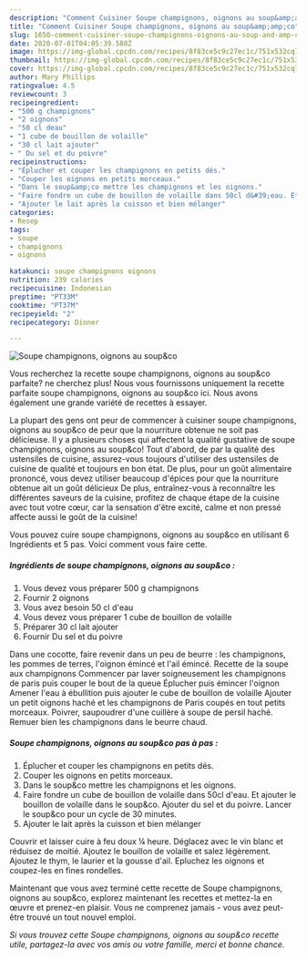 ```yaml
---
description: "Comment Cuisiner Soupe champignons, oignons au soup&amp;amp;co"
title: "Comment Cuisiner Soupe champignons, oignons au soup&amp;amp;co"
slug: 1650-comment-cuisiner-soupe-champignons-oignons-au-soup-and-amp-co
date: 2020-07-01T04:05:39.588Z
image: https://img-global.cpcdn.com/recipes/8f83ce5c9c27ec1c/751x532cq70/soupe-champignons-oignons-au-soupco-photo-principale-de-la-recette.jpg
thumbnail: https://img-global.cpcdn.com/recipes/8f83ce5c9c27ec1c/751x532cq70/soupe-champignons-oignons-au-soupco-photo-principale-de-la-recette.jpg
cover: https://img-global.cpcdn.com/recipes/8f83ce5c9c27ec1c/751x532cq70/soupe-champignons-oignons-au-soupco-photo-principale-de-la-recette.jpg
author: Mary Phillips
ratingvalue: 4.5
reviewcount: 3
recipeingredient:
- "500 g champignons"
- "2 oignons"
- "50 cl deau"
- "1 cube de bouillon de volaille"
- "30 cl lait ajouter"
- " Du sel et du poivre"
recipeinstructions:
- "Éplucher et couper les champignons en petits dés."
- "Couper les oignons en petits morceaux."
- "Dans le soup&amp;co mettre les champignons et les oignons."
- "Faire fondre un cube de bouillon de volaille dans 50cl d&#39;eau. Et ajouter le bouillon de volaille dans le soup&amp;co. Ajouter du sel et du poivre. Lancer le soup&amp;co pour un cycle de 30 minutes."
- "Ajouter le lait après la cuisson et bien mélanger"
categories:
- Resep
tags:
- soupe
- champignons
- oignons

katakunci: soupe champignons oignons 
nutrition: 239 calories
recipecuisine: Indonesian
preptime: "PT33M"
cooktime: "PT37M"
recipeyield: "2"
recipecategory: Dinner

---
```



![Soupe champignons, oignons au soup&amp;co](https://img-global.cpcdn.com/recipes/8f83ce5c9c27ec1c/751x532cq70/soupe-champignons-oignons-au-soupco-photo-principale-de-la-recette.jpg)

Vous recherchez la recette soupe champignons, oignons au soup&amp;co parfaite? ne cherchez plus! Nous vous fournissons uniquement la recette parfaite soupe champignons, oignons au soup&amp;co ici. Nous avons également une grande variété de recettes à essayer.

La plupart des gens ont peur de commencer à cuisiner soupe champignons, oignons au soup&amp;co de peur que la nourriture obtenue ne soit pas délicieuse. Il y a plusieurs choses qui affectent la qualité gustative de soupe champignons, oignons au soup&amp;co! Tout d'abord, de par la qualité des ustensiles de cuisine, assurez-vous toujours d'utiliser des ustensiles de cuisine de qualité et toujours en bon état. De plus, pour un goût alimentaire prononcé, vous devez utiliser beaucoup d'épices pour que la nourriture obtenue ait un goût délicieux De plus, entraînez-vous à reconnaître les différentes saveurs de la cuisine, profitez de chaque étape de la cuisine avec tout votre cœur, car la sensation d'être excité, calme et non pressé affecte aussi le goût de la cuisine!

<!--inarticleads1-->

Vous pouvez cuire soupe champignons, oignons au soup&amp;co en utilisant 6 Ingrédients et 5 pas. Voici comment vous faire cette.

##### Ingrédients de soupe champignons, oignons au soup&amp;co :

1. Vous devez vous préparer 500 g champignons
1. Fournir 2 oignons
1. Vous avez besoin 50 cl d&#39;eau
1. Vous devez vous préparer 1 cube de bouillon de volaille
1. Préparer 30 cl lait ajouter
1. Fournir  Du sel et du poivre


Dans une cocotte, faire revenir dans un peu de beurre : les champignons, les pommes de terres, l&#39;oignon émincé et l&#39;ail émincé. Recette de la soupe aux champignons Commencer par laver soigneusement les champignons de paris puis couper le bout de la queue Éplucher puis émincer l&#39;oignon Amener l&#39;eau à ébullition puis ajouter le cube de bouillon de volaille Ajouter un petit oignons haché et les champignons de Paris coupés en tout petits morceaux. Poivrer, saupoudrer d&#39;une cuillère à soupe de persil haché. Remuer bien les champignons dans le beurre chaud. 

<!--inarticleads2-->

##### Soupe champignons, oignons au soup&amp;co pas à pas :

1. Éplucher et couper les champignons en petits dés.
1. Couper les oignons en petits morceaux.
1. Dans le soup&amp;co mettre les champignons et les oignons.
1. Faire fondre un cube de bouillon de volaille dans 50cl d&#39;eau. Et ajouter le bouillon de volaille dans le soup&amp;co. Ajouter du sel et du poivre. Lancer le soup&amp;co pour un cycle de 30 minutes.
1. Ajouter le lait après la cuisson et bien mélanger


Couvrir et laisser cuire à feu doux ¼ heure. Déglacez avec le vin blanc et réduisez de moitié. Ajoutez le bouillon de volaille et salez légèrement. Ajoutez le thym, le laurier et la gousse d&#39;ail. Epluchez les oignons et coupez-les en fines rondelles. 

<!--inarticleads1-->

<p>
Maintenant que vous avez terminé cette recette de Soupe champignons, oignons au soup&amp;co, explorez maintenant les recettes et mettez-la en œuvre et prenez-en plaisir. Vous ne comprenez jamais - vous avez peut-être trouvé un tout nouvel emploi.
</p>

<p>
<i>Si vous trouvez cette Soupe champignons, oignons au soup&amp;co recette utile, partagez-la avec vos amis ou votre famille, merci et bonne chance.</i>
</p>
